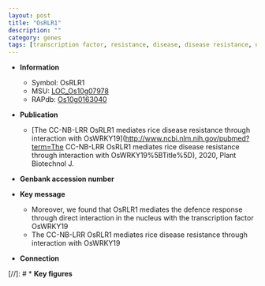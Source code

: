 ```yaml
---
layout: post
title: "OsRLR1"
description: ""
category: genes
tags: [transcription factor, resistance, disease, disease resistance, nucleus, defence, defence response]
---
```


* **Information**  
    + Symbol: OsRLR1  
    + MSU: [LOC_Os10g07978](http://rice.plantbiology.msu.edu/cgi-bin/ORF_infopage.cgi?orf=LOC_Os10g07978)  
    + RAPdb: [Os10g0163040](http://rapdb.dna.affrc.go.jp/viewer/gbrowse_details/irgsp1?name=Os10g0163040)  

* **Publication**  
    + [The CC-NB-LRR OsRLR1 mediates rice disease resistance through interaction with OsWRKY19](http://www.ncbi.nlm.nih.gov/pubmed?term=The CC-NB-LRR OsRLR1 mediates rice disease resistance through interaction with OsWRKY19%5BTitle%5D), 2020, Plant Biotechnol J.

* **Genbank accession number**  

* **Key message**  
    + Moreover, we found that OsRLR1 mediates the defence response through direct interaction in the nucleus with the transcription factor OsWRKY19
    + The CC-NB-LRR OsRLR1 mediates rice disease resistance through interaction with OsWRKY19

* **Connection**  

[//]: # * **Key figures**  


